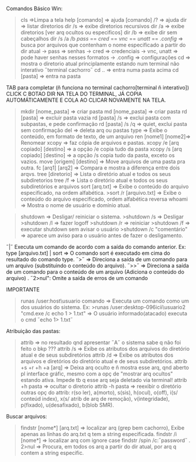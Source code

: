 Comandos Básico Win:

>cls ⇒Limpa a tela
>help [comando] ⇒ ajuda
>[comando] /? ⇒ ajuda
>dir  ⇒ listar diretorios
>dir /s ⇒ exibe diretorios recursivos
>dir /a ⇒ exibe diretorios [ver arq ocultos ou especificos]
>dir /b ⇒ exibe dir sem cabeçalhos
>dir /s /a /b *pass* == *cred* == *vnc* == *unatt* == *.config*  ⇒ busca por arquivos que contenham o nome especificado a partir do dir atual
   → pass ⇒ senhas
   → cred ⇒ credenciais
   → vnc, unatt ⇒ pode haver senhas nesses formatos
   → .config ⇒ configurações
>cd ⇒ mostra o diretorio atual principlamente estando num terminal não interativo ˝terminal cachorro˝
>cd .. ⇒ entra numa pasta acima
>cd [pasta] ⇒ entra na pasta

TAB para completar (ñ funciona no terminal cachorro[terminal ñ interativo])
CLICK C BOTAO DIR NA TELA DO TERMINAL, JÁ COPIA AUTOMÁTICAMENTE E COLA AO CLICAR NOVAMENTE NA TELA.

>mkdir [nome_pasta] ⇒ criar pasta
>md [nome_pasta] ⇒ criar pasta
>rd [pasta] ⇒ excluir pasta vazia
>rd [pasta] /s ⇒ exclui pasta com subpastas, e pede confirmação
>rd [pasta] /s /q ⇒ quiet, exclui pasta sem confirmação
>del ⇒ deleta arq ou pastas
>type ⇒ Exibe o conteúdo, em formato de texto, de um arquivo
>ren [nome1] [nome2]⇒ Renomear
>xcopy ⇒ faz cópia de arquivos e pastas.
>xcopy /e [arq copiado] [destino] ⇒ a opção /e copia tudo da pasta
>xcopy /s [arq copiado] [destino] ⇒ a opção /s copia tudo da pasta, exceto os vazios.
>move [origem] [destino] ⇒ Move arquivos de uma pasta pra outra.
>fc [arq1] [arq2] ⇒ Compara e mostra a diferença entre dois arqvs.
>tree [diretorio] ⇒ Lista o diretório atual e todos os seus subdiretorios
>tree /f ⇒ Lista o diretório atual e todos os seus subdiretórios e arquivos
>sort [arq.txt] ⇒ Exibe o conteúdo do arquivo especificado, na ordem alfabética.
	>sort /r [arquivo.txt] ⇒ Exibe o conteúdo do arquivo especificado, ordem alfabética reversa 
>whoami ⇒ Mostra o nome de usuário e domínio atual.

>shutdown ⇒ Desligar/ reiniciar o sistema.
	>shutdown /s ⇒ Desligar
	>shutdown /l ⇒ fazer logoff
	>shutdown /r ⇒ reiniciar
	>shutdown /f ⇒ executar shutdown sem avisar o usuário
	>shutdown /c "comentário" ⇒ aparece um aviso para o usuário antes de fazer o desligamento.

˝|˝ Executa um comando de acordo com a saída do comando anterior.
	Ex: type [arquivo.txt] | sort ⇒ O comando sort é executado em cima do resultado do comando type.
˝>˝ ⇒ Direciona a saída de um comando para um arquivo (substituindo o conteúdo do arquivo).
˝>>˝ ⇒ Direciona a saída de um comando para o conteúdo de um arquivo (Adiciona o conteúdo do arquivo) .
˝2>nul": Omite a saída de erros de um comando

IMPORTANTE
>runas /user:host\usuario comando ⇒ Executa um comando como um dos usuários do sistema.
Ex: >runas /user:desktop-096icii\usuario2 "cmd.exe /c echo 1 > 1.txt" ⇒ O usuário informado(atacado) executa o cmd ˝echo 1> 1.txt˝

Atribuição das pastas:
>attrib ⇒ no resultado qnd apresentar ˝A˝ o sistema sabe q não foi feito o bkp ???
>attrib /s ⇒ Exibe os atributos dos arquivos do diretório atual e de seus subdiretórios
>attrib /d ⇒ Exibe os atributos dos arquivos e diretórios do diretório atual e de seus subdiretórios.
>attrib +s +r +h +a [arq] ⇒ Deixa arq oculto e ñ mostra esse arq, qnd aberto pl interface gráfic, mesmo com a opç de "mostrar arq ocultos" estando ativa. Impede tb q esse arq seja deletado via terminal!
>attrib +h pasta => ocultar o diretorio
>attrib -h pasta => reexibir o diretório
outras opç do attrib: r(so ler), a(morto), s(sis), h(ocul), o(off), i(s/ conteúd index), x(s/ atrib de arq de remoção), v(integridade), p(fixado), u(desafixado), b(blob SMR).
     

Buscar arquivos:
>findstr [nome*] [arq.txt] ⇒ localizar arq (grep bem cachorro), Exibe apenas as linhas do arq.txt q tem a string especificada.
>findstr /i [nome*] ⇒ localizar arq com ignore case
>findstr /spin /c:˝password˝ *.* 2>nul ⇒ Procura, em todos os arq a partir do dir atual, por arq q contem a string especific.

